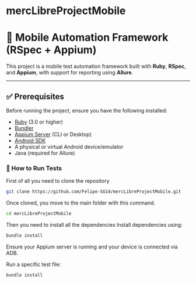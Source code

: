 # mercLibreProjectMobile

# 📱 Mobile Automation Framework (RSpec + Appium)

This project is a mobile test automation framework built with **Ruby**, **RSpec**, and **Appium**, with support for reporting using **Allure**.

---

## ✅ Prerequisites

Before running the project, ensure you have the following installed:

- [Ruby](https://www.ruby-lang.org/en/) (3.0 or higher)
- [Bundler](https://bundler.io/)
- [Appium Server](https://appium.io/) (CLI or Desktop)
- [Android SDK](https://developer.android.com/studio)
- A physical or virtual Android device/emulator
- Java (required for Allure)

### 🚀 How to Run Tests

First of all you need to clone the repository

```bash
git clone https://github.com/Felipe-SG14/mercLibreProjectMobile.git
```

Once cloned, you move to the main folder with this command.

```bash
cd mercLibreProjectMobile
```
Then you need to install all the dependencies
Install dependencies using:
```bash
bundle install
```

Ensure your Appium server is running and your device is connected via ADB.

Run a specific test file:

```bash
bundle install
```

###